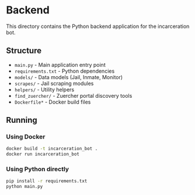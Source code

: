 # Backend

This directory contains the Python backend application for the incarceration bot.

## Structure

- `main.py` - Main application entry point
- `requirements.txt` - Python dependencies
- `models/` - Data models (Jail, Inmate, Monitor)
- `scrapes/` - Jail scraping modules
- `helpers/` - Utility helpers
- `find_zuercher/` - Zuercher portal discovery tools
- `Dockerfile*` - Docker build files

## Running

### Using Docker

```bash
docker build -t incarceration_bot .
docker run incarceration_bot
```

### Using Python directly

```bash
pip install -r requirements.txt
python main.py
```
